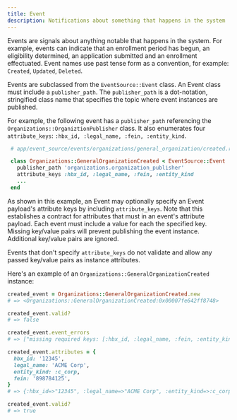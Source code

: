 ```yaml
---
title: Event
description: Notifications about something that happens in the system
---
```


Events are signals about anything notable that happens in the system. For example, events can indicate that an enrollment period has begun, an eligibility determined, an application submitted and an enrollment effectuated. Event names use past tense form as a convention, for example: `Created`, `Updated`, `Deleted`.

Events are subclassed from the `EventSource::Event` class. An Event class must include a `publisher_path`. The `publisher_path` is a dot-notation, stringified class name that specifies the topic where event instances are published.

For example, the following event has a `publisher_path` referencing the `Organizations::OrganiztionPublisher` class. It also enumerates four `attribute_keys`: `:hbx_id, :legal_name, :fein, :entity_kind`.

```ruby
 # app/event_source/events/organizations/general_organization/created.rb

 class Organizations::GeneralOrganizationCreated < EventSource::Event
   publisher_path 'organizations.organization_publisher'
   attribute_keys :hbx_id, :legal_name, :fein, :entity_kind
   ...
 end
```

As shown in this example, an Event may optionally specify an Event payload's attribute keys by including `attribute_keys`. Note that this establishes a contract for attributes that must in an event's attribute payload. Each event must include a value for each the specified key. Missing key/value pairs will prevent publishing the event instance. Additional key/value pairs are ignored.

Events that don't specify `attribute_keys` do not validate and allow any passed key/value pairs as instance attributes.

Here's an example of an `Organizations::GeneralOrganizationCreated` instance:

<!-- prettier_ignore_start -->

```ruby
created_event = Organizations::GeneralOrganizationCreated.new
# => <Organizations::GeneralOrganizationCreated:0x00007fe642ff8748>

created_event.valid?
# => false

created_event.event_errors
# => ["missing required keys: [:hbx_id, :legal_name, :fein, :entity_kind]"]

created_event.attributes = {
  hbx_id: '12345',
  legal_name: 'ACME Corp',
  entity_kind: :c_corp,
  fein: '898784125',
}
# => {:hbx_id=>"12345", :legal_name=>"ACME Corp", :entity_kind=>:c_corp, :fein=>"898784125"}

created_event.valid?
# => true
```

<!-- prettier_ignore_end -->
